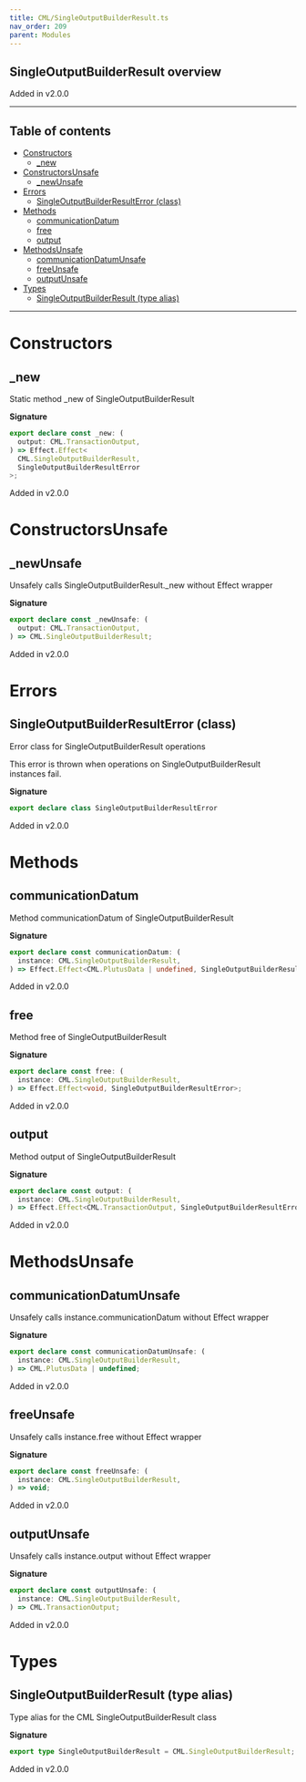 ```yaml
---
title: CML/SingleOutputBuilderResult.ts
nav_order: 209
parent: Modules
---
```


## SingleOutputBuilderResult overview

Added in v2.0.0

---

<h2 class="text-delta">Table of contents</h2>

- [Constructors](#constructors)
  - [\_new](#_new)
- [ConstructorsUnsafe](#constructorsunsafe)
  - [\_newUnsafe](#_newunsafe)
- [Errors](#errors)
  - [SingleOutputBuilderResultError (class)](#singleoutputbuilderresulterror-class)
- [Methods](#methods)
  - [communicationDatum](#communicationdatum)
  - [free](#free)
  - [output](#output)
- [MethodsUnsafe](#methodsunsafe)
  - [communicationDatumUnsafe](#communicationdatumunsafe)
  - [freeUnsafe](#freeunsafe)
  - [outputUnsafe](#outputunsafe)
- [Types](#types)
  - [SingleOutputBuilderResult (type alias)](#singleoutputbuilderresult-type-alias)

---

# Constructors

## \_new

Static method \_new of SingleOutputBuilderResult

**Signature**

```ts
export declare const _new: (
  output: CML.TransactionOutput,
) => Effect.Effect<
  CML.SingleOutputBuilderResult,
  SingleOutputBuilderResultError
>;
```

Added in v2.0.0

# ConstructorsUnsafe

## \_newUnsafe

Unsafely calls SingleOutputBuilderResult.\_new without Effect wrapper

**Signature**

```ts
export declare const _newUnsafe: (
  output: CML.TransactionOutput,
) => CML.SingleOutputBuilderResult;
```

Added in v2.0.0

# Errors

## SingleOutputBuilderResultError (class)

Error class for SingleOutputBuilderResult operations

This error is thrown when operations on SingleOutputBuilderResult instances fail.

**Signature**

```ts
export declare class SingleOutputBuilderResultError
```

Added in v2.0.0

# Methods

## communicationDatum

Method communicationDatum of SingleOutputBuilderResult

**Signature**

```ts
export declare const communicationDatum: (
  instance: CML.SingleOutputBuilderResult,
) => Effect.Effect<CML.PlutusData | undefined, SingleOutputBuilderResultError>;
```

Added in v2.0.0

## free

Method free of SingleOutputBuilderResult

**Signature**

```ts
export declare const free: (
  instance: CML.SingleOutputBuilderResult,
) => Effect.Effect<void, SingleOutputBuilderResultError>;
```

Added in v2.0.0

## output

Method output of SingleOutputBuilderResult

**Signature**

```ts
export declare const output: (
  instance: CML.SingleOutputBuilderResult,
) => Effect.Effect<CML.TransactionOutput, SingleOutputBuilderResultError>;
```

Added in v2.0.0

# MethodsUnsafe

## communicationDatumUnsafe

Unsafely calls instance.communicationDatum without Effect wrapper

**Signature**

```ts
export declare const communicationDatumUnsafe: (
  instance: CML.SingleOutputBuilderResult,
) => CML.PlutusData | undefined;
```

Added in v2.0.0

## freeUnsafe

Unsafely calls instance.free without Effect wrapper

**Signature**

```ts
export declare const freeUnsafe: (
  instance: CML.SingleOutputBuilderResult,
) => void;
```

Added in v2.0.0

## outputUnsafe

Unsafely calls instance.output without Effect wrapper

**Signature**

```ts
export declare const outputUnsafe: (
  instance: CML.SingleOutputBuilderResult,
) => CML.TransactionOutput;
```

Added in v2.0.0

# Types

## SingleOutputBuilderResult (type alias)

Type alias for the CML SingleOutputBuilderResult class

**Signature**

```ts
export type SingleOutputBuilderResult = CML.SingleOutputBuilderResult;
```

Added in v2.0.0
